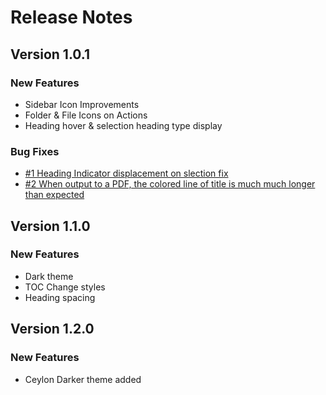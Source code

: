 # Release Notes

## Version 1.0.1

### New Features

- Sidebar Icon Improvements
- Folder & File Icons on Actions
- Heading hover & selection heading type display

### Bug Fixes

- [#1 Heading Indicator displacement on slection fix](https://github.com/tdarshana/typora-ceylon-theme/issues/1)
- [#2 When output to a PDF, the colored line of title is much much longer than expected](https://github.com/tdarshana/typora-ceylon-theme/issues/2)

## Version 1.1.0

### New Features

- Dark theme
- TOC Change styles
- Heading spacing

## Version 1.2.0

### New Features

- Ceylon Darker theme added
